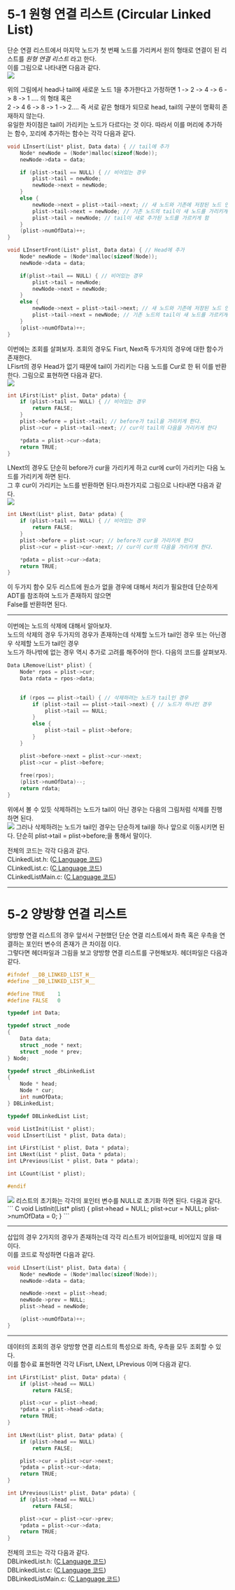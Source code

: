 # 5-1 원형 연결 리스트 (Circular Linked List) <br>
단순 연결 리스트에서 마지막 노드가 첫 번째 노드를 가리켜서 원의 형태로 연결이 된 리스트를 *원형 연결 리스트* 라고 한다. <br>
이를 그림으로 나타내면 다음과 같다. <br>
 <img src = "/res/Chapter5/circular.PNG">

위의 그림에서 head나 tail에 새로운 노드 1을 추가한다고 가정하면 1 -> 2 -> 4 -> 6 -> 8 -> 1 .... 의 형태 혹은 <br>
2 -> 4 6 -> 8 ->  1 -> 2.... 즉 서로 같은 형태가 되므로 head, tail의 구분이 명확히 존재하지 않는다. <br>
유일한 차이점은 tail이 가리키는 노드가 다르다는 것 이다. 따라서 이를 머리에 추가하는 함수, 꼬리에 추가하는 함수는 각각 다음과 같다. <br>

``` C
void LInsert(List* plist, Data data) { // tail에 추가
	Node* newNode = (Node*)malloc(sizeof(Node));
	newNode->data = data;

	if (plist->tail == NULL) { // 비어있는 경우
		plist->tail = newNode;
		newNode->next = newNode;
	}
	else {
		newNode->next = plist->tail->next; // 새 노드와 기존에 저장된 노드 연결
		plist->tail->next = newNode; // 기존 노드의 tail이 새 노드를 가리키게 연결
		plist->tail = newNode; // tail이 새로 추가된 노드를 가르키게 함
	}
	(plist->numOfData)++;
}

void LInsertFront(List* plist, Data data) { // Head에 추가
	Node* newNode = (Node*)malloc(sizeof(Node));
	newNode->data = data;

	if(plist->tail == NULL) { // 비어있는 경우
		plist->tail = newNode;
		newNode->next = newNode;
	}
	else {
		newNode->next = plist->tail->next; // 새 노드와 기존에 저장된 노드 연결
		plist->tail->next = newNode; // 기존 노드의 tail이 새 노드를 가르키게 연결
	}
	(plist->numOfData)++;
}
```
이번에는 조회를 살펴보자. 조회의 경우도 Fisrt, Next즉 두가지의 경우에 대한 함수가 존재한다.<br>
LFisrt의 경우 Head가 없기 때문에 tail이 가리키는 다음 노드를 Cur로 한 뒤 이를 반환한다. 그림으로 표현하면 다음과 같다.<br>
<img src = "/res/Chapter5/LFirst.JPG">
``` C
int LFirst(List* plist, Data* pdata) {
	if (plist->tail == NULL) { // 비어있는 경우
		return FALSE;
	}
	plist->before = plist->tail; // before가 tail을 가리키게 한다.
	plist->cur = plist->tail->next; // cur이 tail의 다음을 가리키게 한다

	*pdata = plist->cur->data; 
	return TRUE;
}
```
LNext의 경우도 단순히 before가 cur을 가리키게 하고 cur에 cur이 가리키는 다음 노드를 가리키게 하면 된다. <br>
그 후 cur이 가리키는 노드를 반환하면 된다.마찬가지로 그림으로 나타내면 다음과 같다. <br>
<img src = "/res/Chapter5/LNext.JPG">
``` C
int LNext(List* plist, Data* pdata) {
	if (plist->tail == NULL) { // 비어있는 경우
		return FALSE;
	}
	plist->before = plist->cur; // before가 cur을 가리키게 한다
	plist->cur = plist->cur->next; // cur이 cur의 다음을 가리키게 한다.

	*pdata = plist->cur->data;
	return TRUE;
}
```
이 두가지 함수 모두 리스트에 원소가 없을 경우에 대해서 처리가 필요한데 단순하게 ADT를 참조하여 노드가 존재하지 않으면<br>
False를 반환하면 된다.<br>

<hr>

이번에는 노드의 삭제에 대해서 알아보자. <br>
노드의 삭제의 경우 두가지의 경우가 존재하는데 삭제할 노드가 tail인 경우 또는 아닌경우 삭제할 노드가 tail인 경우 <br>
노드가 하나밖에 없는 경우 역시 추가로 고려를 해주어야 한다. 다음의 코드를 살펴보자.<br>
``` C
Data LRemove(List* plist) {
	Node* rpos = plist->cur;
	Data rdata = rpos->data;

	
	if (rpos == plist->tail) { // 삭제하려는 노드가 tail인 경우
		if (plist->tail == plist->tail->next) { // 노드가 하나인 경우
			plist->tail == NULL;
		}
		else {
			plist->tail = plist->before;
		}
	}

	plist->before->next = plist->cur->next;
	plist->cur = plist->before;
	
	free(rpos);
	(plist->numOfData)--;
	return rdata;
}
```
위에서 볼 수 있듯 삭제하려는 노드가 tail이 아닌 경우는 다음의 그림처럼 삭제를 진행하면 된다. <br>
<img src = "/res/Chapter5/LRemove.JPG">
그러나 삭제하려는 노드가 tail인 경우는 단순하게 tail을 하나 앞으로 이동시키면 된다. 단순히 plist->tail = plist->before;을 통해서 말이다. <br>

전체의 코드는 각각 다음과 같다. <br>
CLinkedList.h: ([C Language 코드](/Chapter5/Example/CLinkedList.h)) <br>
CLinkedList.c: ([C Language 코드](/Chapter5/Example/CLinkedList.c)) <br>
CLinkedListMain.c: ([C Language 코드](/Chapter5/Example/CLinkedListMain.c)) <br>

<hr>

# 5-2 양방향 연결 리스트

양방향 연결 리스트의 경우 앞서서 구현했던 단순 연결 리스트에서 좌측 혹은 우측을 연결하는 포인터 변수의 존재가 큰 차이점 이다. <br>
그렇다면 헤더파일과 그림을 보고 양방향 연결 리스트를 구현해보자. 헤더파일은 다음과 같다. <br>
``` C
#ifndef __DB_LINKED_LIST_H__
#define __DB_LINKED_LIST_H__

#define TRUE	1
#define FALSE	0

typedef int Data;

typedef struct _node
{
	Data data;
	struct _node * next;
	struct _node * prev;
} Node;

typedef struct _dbLinkedList
{
	Node * head;
	Node * cur;
	int numOfData;
} DBLinkedList;

typedef DBLinkedList List;

void ListInit(List * plist);
void LInsert(List * plist, Data data);

int LFirst(List * plist, Data * pdata);
int LNext(List * plist, Data * pdata);
int LPrevious(List * plist, Data * pdata);

int LCount(List * plist);

#endif
```
<img src = "/res/Chapter5/DBLinkedList.JPG">
리스트의 초기화는 각각의 포인터 변수를 NULL로 초기화 하면 된다. 다음과 같다. <br>
``` C
void ListInit(List* plist) {
	plist->head = NULL;
	plist->cur = NULL;
	plist->numOfData = 0;
}
```

<hr>

삽입의 경우 2가지의 경우가 존재하는데 각각 리스트가 비어있을때, 비어있지 않을 때 이다. <br>
이를 코드로 작성하면 다음과 같다. <br>
``` C
void LInsert(List* plist, Data data) {
	Node* newNode = (Node*)malloc(sizeof(Node));
	newNode->data = data;

	newNode->next = plist->head;
	newNode->prev = NULL;
	plist->head = newNode;

	(plist->numOfData)++;
}
```

<hr>

데이터의 조회의 경우 양방향 연결 리스트의 특성으로 좌측, 우측을 모두 조회할 수 있다. <br>
이를 함수료 표현하면 각각 LFisrt, LNext, LPrevious 이며 다음과 같다.
```C
int LFirst(List* plist, Data* pdata) {
	if (plist->head == NULL)
		return FALSE;

	plist->cur = plist->head;
	*pdata = plist->head->data;
	return TRUE;
}

int LNext(List* plist, Data* pdata) {
	if (plist->head == NULL)
		return FALSE;

	plist->cur = plist->cur->next;
	*pdata = plist->cur->data;
	return TRUE;
}

int LPrevious(List* plist, Data* pdata) {
	if (plist->head == NULL)
		return FALSE;

	plist->cur = plist->cur->prev;
	*pdata = plist->cur->data;
	return TRUE;
}
```

전체의 코드는 각각 다음과 같다. <br>
DBLinkedList.h: ([C Language 코드](/Chapter5/Example/DBLinkedList.h)) <br>
DBLinkedList.c: ([C Language 코드](/Chapter5/Example/DBLinkedList.c)) <br>
DBLinkedListMain.c: ([C Language 코드](/Chapter5/Example/DBCLinkedListMain.c)) <br>
